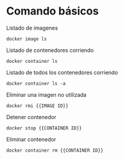 # Comando básicos

Listado de imagenes&#x20;

```
docker image ls
```

Listado de contenedores corriendo&#x20;

```
docker container ls
```

Listado de todos los contenedores corriendo&#x20;

```
docker container ls -a
```

Eliminar una imagen no utilizada&#x20;

```
docker rmi {{IMAGE ID}}
```

Detener contenedor

```
docker stop {{CONTAINER ID}}
```

Eliminar contenedor

```
docker container rm {{CONTAINER ID}}
```

